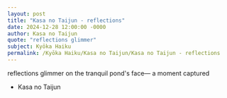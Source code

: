 ```yaml
---
layout: post
title: "Kasa no Taijun - reflections"
date: 2024-12-28 12:00:00 -0000
author: Kasa no Taijun
quote: "reflections glimmer"
subject: Kyōka Haiku
permalink: /Kyōka Haiku/Kasa no Taijun/Kasa no Taijun - reflections
---
```


reflections glimmer
on the tranquil pond's face—
a moment captured

- Kasa no Taijun

